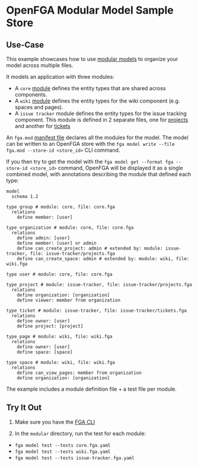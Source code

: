 # OpenFGA Modular Model Sample Store

## Use-Case

This example showcases how to use [modular models](https://openfga.dev/docs/modeling/modular-models) to organize your model across multiple files.

It models an application with three modules:

- A `core` [module](./core.fga) defines the entity types that are shared across components.
- A `wiki` [module](./wiki.fga) defines the entity types for the wiki component (e.g. spaces and pages).
- A `issue tracker` module defines the entity types for the issue tracking component. This module is defined in 2 separate files, one for [projects](./issue-tracker/projects.fga) and another for [tickets](./issue-tracker/tickets.fga)

An `fga.mod` [manifest file](./fga.mod) declares all the modules for the model. The model can be written to an OpenFGA store with the `fga model write --file fga.mod --store-id <store_id>` CLI command.

If you then try to get the model with the `fga model get --format fga --store-id <store_id>` command, OpenFGA will be displayed it as a single combined model, with annotations describing the module that defined each type:

```dsl
model
  schema 1.2

type group # module: core, file: core.fga
  relations
    define member: [user]

type organization # module: core, file: core.fga
  relations
    define admin: [user]
    define member: [user] or admin
    define can_create_project: admin # extended by: module: issue-tracker, file: issue-tracker/projects.fga
    define can_create_space: admin # extended by: module: wiki, file: wiki.fga

type user # module: core, file: core.fga

type project # module: issue-tracker, file: issue-tracker/projects.fga
  relations
    define organization: [organization]
    define viewer: member from organization

type ticket # module: issue-tracker, file: issue-tracker/tickets.fga
  relations
    define owner: [user]
    define project: [project]

type page # module: wiki, file: wiki.fga
  relations
    define owner: [user]
    define space: [space]

type space # module: wiki, file: wiki.fga
  relations
    define can_view_pages: member from organization
    define organization: [organization]
```

The example includes a module definition file + a test file per module.

## Try It Out

1. Make sure you have the [FGA CLI](https://github.com/openfga/cli/?tab=readme-ov-file#installation)

2. In the `modular` directory, run the test for each module:
  - `fga model test --tests core.fga.yaml`
  - `fga model test --tests wiki.fga.yaml`
  - `fga model test --tests issue-tracker.fga.yaml`
